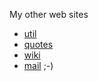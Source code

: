 My other web sites

* [util](http://util.reisinge.net)
* [quotes](https://quotes.reisinge.net)
* [wiki](https://wiki.reisinge.net)
* [mail](https://mail.reisinge.net) ;-)